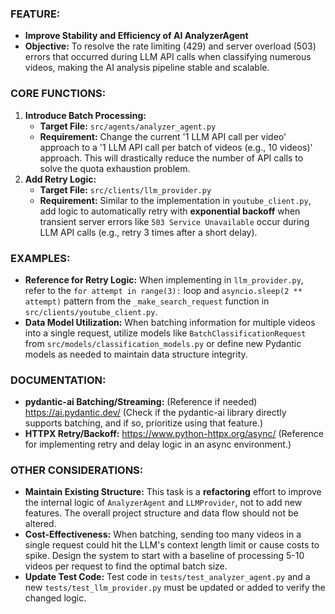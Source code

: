 ### **FEATURE:**

- **Improve Stability and Efficiency of AI AnalyzerAgent**
- **Objective:** To resolve the rate limiting (429) and server overload (503) errors that occurred during LLM API calls when classifying numerous videos, making the AI analysis pipeline stable and scalable.

### **CORE FUNCTIONS:**

1. **Introduce Batch Processing:**
    - **Target File:** `src/agents/analyzer_agent.py`
    - **Requirement:** Change the current '1 LLM API call per video' approach to a '1 LLM API call per batch of videos (e.g., 10 videos)' approach. This will drastically reduce the number of API calls to solve the quota exhaustion problem.
2. **Add Retry Logic:**
    - **Target File:** `src/clients/llm_provider.py`
    - **Requirement:** Similar to the implementation in `youtube_client.py`, add logic to automatically retry with **exponential backoff** when transient server errors like `503 Service Unavailable` occur during LLM API calls (e.g., retry 3 times after a short delay).

### **EXAMPLES:**

- **Reference for Retry Logic:** When implementing in `llm_provider.py`, refer to the `for attempt in range(3):` loop and `asyncio.sleep(2 ** attempt)` pattern from the `_make_search_request` function in `src/clients/youtube_client.py`.
- **Data Model Utilization:** When batching information for multiple videos into a single request, utilize models like `BatchClassificationRequest` from `src/models/classification_models.py` or define new Pydantic models as needed to maintain data structure integrity.

### **DOCUMENTATION:**

- **pydantic-ai Batching/Streaming:** (Reference if needed) https://ai.pydantic.dev/ (Check if the pydantic-ai library directly supports batching, and if so, prioritize using that feature.)
- **HTTPX Retry/Backoff:** https://www.python-httpx.org/async/ (Reference for implementing retry and delay logic in an async environment.)

### **OTHER CONSIDERATIONS:**

- **Maintain Existing Structure:** This task is a **refactoring** effort to improve the internal logic of `AnalyzerAgent` and `LLMProvider`, not to add new features. The overall project structure and data flow should not be altered.
- **Cost-Effectiveness:** When batching, sending too many videos in a single request could hit the LLM's context length limit or cause costs to spike. Design the system to start with a baseline of processing 5-10 videos per request to find the optimal batch size.
- **Update Test Code:** Test code in `tests/test_analyzer_agent.py` and a new `tests/test_llm_provider.py` must be updated or added to verify the changed logic.